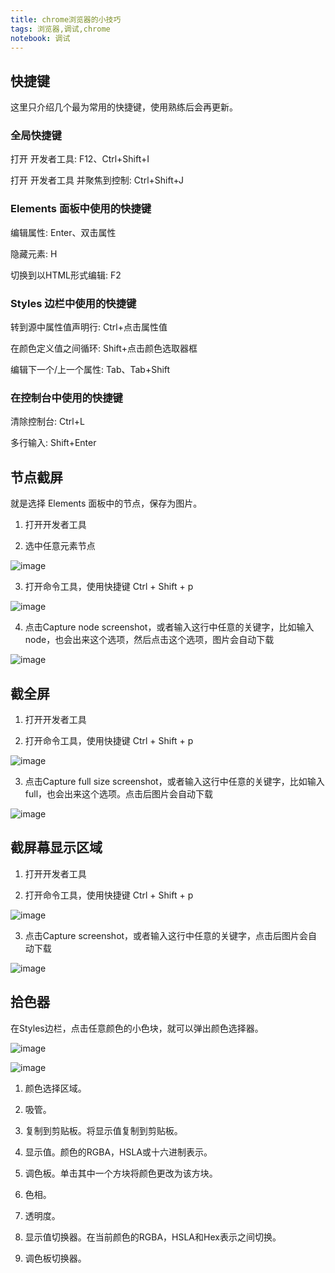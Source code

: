 ```yaml
---
title: chrome浏览器的小技巧
tags: 浏览器,调试,chrome
notebook: 调试
---
```


## 快捷键

这里只介绍几个最为常用的快捷键，使用熟练后会再更新。

### 全局快捷键

打开 开发者工具: F12、Ctrl+Shift+I

打开 开发者工具 并聚焦到控制: Ctrl+Shift+J

### Elements 面板中使用的快捷键

编辑属性: Enter、双击属性

隐藏元素: H

切换到以HTML形式编辑: F2

### Styles 边栏中使用的快捷键

转到源中属性值声明行: Ctrl+点击属性值

在颜色定义值之间循环: Shift+点击颜色选取器框

编辑下一个/上一个属性: Tab、Tab+Shift

### 在控制台中使用的快捷键

清除控制台: Ctrl+L

多行输入: Shift+Enter

## 节点截屏

就是选择 Elements 面板中的节点，保存为图片。

1. 打开开发者工具

2. 选中任意元素节点

![image](http://picabstract.preview.ftn.qq.com:8080/ftn_pic_abs_v2/3d87f0e55e2e674583739ef9e695d1ff0d84e893b385b06c7e742b7c066204430a3cd6bf9597bf93cf5d9c0b3d2a046e?pictype=scale&from=30113&version=2.0.0.2&uin=406490508&fname=20171218-2.png&size=1024)

3. 打开命令工具，使用快捷键 Ctrl + Shift + p

![image](http://picabstract.preview.ftn.qq.com:8080/ftn_pic_abs_v2/96cccecf107cc7fd1edcdb0ea13c84d0d49196628d61247f1f6dc9c10dc7f0378e3775cce4ca39222508ecad8c2659be?pictype=scale&from=30113&version=2.0.0.2&uin=406490508&fname=20171218-3.png&size=1024)

4. 点击Capture node screenshot，或者输入这行中任意的关键字，比如输入node，也会出来这个选项，然后点击这个选项，图片会自动下载

![image](http://picabstract.preview.ftn.qq.com:8080/ftn_pic_abs_v2/b2e7df3fef3fb0c32546e5a68ce05f9c61a6395fbd95c0234ef2e7bcb4e522ab11962cc02d8de635075732373308d4d2?pictype=scale&from=30113&version=2.0.0.2&uin=406490508&fname=20171218-4.png&size=1024)


## 截全屏

1. 打开开发者工具

2. 打开命令工具，使用快捷键 Ctrl + Shift + p

![image](http://picabstract.preview.ftn.qq.com:8080/ftn_pic_abs_v2/96cccecf107cc7fd1edcdb0ea13c84d0d49196628d61247f1f6dc9c10dc7f0378e3775cce4ca39222508ecad8c2659be?pictype=scale&from=30113&version=2.0.0.2&uin=406490508&fname=20171218-3.png&size=1024)

3. 点击Capture full size screenshot，或者输入这行中任意的关键字，比如输入full，也会出来这个选项。点击后图片会自动下载

![image](http://picabstract.preview.ftn.qq.com:8080/ftn_pic_abs_v2/50b53fc47e1788c324f17df259292b8717b94953f215ab4fda9c3b2c35f8ad5987adca5b9b96836d0824435f079870f7?pictype=scale&from=30113&version=2.0.0.2&uin=406490508&fname=20171218-5.png&size=1024)

## 截屏幕显示区域

1. 打开开发者工具

2. 打开命令工具，使用快捷键 Ctrl + Shift + p

![image](http://picabstract.preview.ftn.qq.com:8080/ftn_pic_abs_v2/96cccecf107cc7fd1edcdb0ea13c84d0d49196628d61247f1f6dc9c10dc7f0378e3775cce4ca39222508ecad8c2659be?pictype=scale&from=30113&version=2.0.0.2&uin=406490508&fname=20171218-3.png&size=1024)

3. 点击Capture screenshot，或者输入这行中任意的关键字，点击后图片会自动下载

![image](http://picabstract.preview.ftn.qq.com:8080/ftn_pic_abs_v2/18c9797efa464bf7f9e9be57a5701d2759a5e3061c2479ece9025256535de4ea95a9e34d0a23fb4e3fd7ee7871427b9c?pictype=scale&from=30113&version=2.0.0.2&uin=406490508&fname=20171218-6.png&size=1024)

## 拾色器

在Styles边栏，点击任意颜色的小色块，就可以弹出颜色选择器。

![image](http://picabstract.preview.ftn.qq.com:8080/ftn_pic_abs_v2/d658191ba896b0f729e2a850187796bb7be29f880e070896daf146c221a4a7eb0d953b8c7f8ea73fa905bdcda6dc4406?pictype=scale&from=30113&version=2.0.0.2&uin=406490508&fname=20171218-7.png&size=1024)

![image](http://picabstract.preview.ftn.qq.com:8080/ftn_pic_abs_v2/3510c37a570dd033681ce2ba31d1e099e03c82f913068720758e920ec0025d292d3651ee49ec94c5553ba4bd08215fba?pictype=scale&from=30113&version=2.0.0.2&uin=406490508&fname=20171218-8.jpg&size=1024)

1. 颜色选择区域。

2. 吸管。

3. 复制到剪贴板。将显示值复制到剪贴板。

4. 显示值。颜色的RGBA，HSLA或十六进制表示。

5. 调色板。单击其中一个方块将颜色更改为该方块。

6. 色相。

7. 透明度。

8. 显示值切换器。在当前颜色的RGBA，HSLA和Hex表示之间切换。

9. 调色板切换器。
